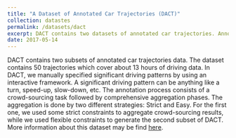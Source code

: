 ```yaml
---
title: "A Dataset of Annotated Car Trajectories (DACT)"
collection: datastes
permalink: /datasets/dact
excerpt: DACT contains two datasets of annotated car trajectories. Annotation is based on identifying significant driving patterns (e.g., making a turn, a hard-braking event, etc.) in a trajectory. These datasets are suitable for validation of trajectory segmentation approaches. 
date: 2017-05-14
---
```

DACT contains two subsets of annotated car trajectories data. The dataset contains 50 trajectories which cover about 13 hours of driving data. In DACT, we manually specified significant driving patterns by using an interactive framework. A significant driving pattern can be anything like a turn, speed-up, slow-down, etc. The annotation process consists of a crowd-sourcing task followed by comprehensive aggregation phases. The aggregation is done by two different strategies: Strict and Easy. For the first one, we used some strict constraints to aggregate crowd-sourcing results, while we used flexible constraints to generate the second subset of DACT. More information about this dataset may be find [here](https://arxiv.org/abs/1705.05219). 
